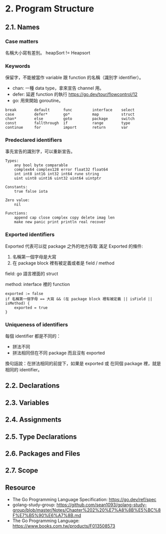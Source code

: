 # 2. Program Structure
## 2.1. Names
### Case matters
名稱大小寫有差別。
heapSort != Heapsort
### Keywords
保留字，不能被當作 variable 跟 function 的名稱（識別字 identifier）。
- chan: 一種 data type，拿來宣告 channel 用。
- defer: 延遲 function 的執行 https://go.dev/tour/flowcontrol/12
- go: 用來開始 goroutine。
```
break        default      func         interface    select
case         defer*       go*          map          struct
chan*        else         goto         package      switch
const        fallthrough  if           range        type
continue     for          import       return       var
```
### Predeclared identifiers
事先宣告的識別字，可以重新宣告。
```
Types:
	any bool byte comparable
	complex64 complex128 error float32 float64
	int int8 int16 int32 int64 rune string
	uint uint8 uint16 uint32 uint64 uintptr

Constants:
	true false iota

Zero value:
	nil

Functions:
	append cap close complex copy delete imag len
	make new panic print println real recover
```
### Exported identifiers
Exported 代表可以從 package 之外的地方存取
滿足 Exported 的條件: 
1. 名稱第一個字母是大寫
2. 在 package block 裡有被定義或者是 field / method

field: go 語言裡面的 struct

method: interface 裡的 function

```
exported := false
if 名稱第一個字母 == 大寫 && (在 package block 裡有被定義 || isField || isMethod) {
	exported = true
}
```

### Uniqueness of identifiers
每個 identifier 都是不同的：
- 拼法不同
- 拼法相同但在不同 package 而且沒有 exported

換句話說：在拼法相同的前提下，如果是 exported 或 在同個 package 裡，就是相同的 identifier。
## 2.2. Declarations
## 2.3. Variables
## 2.4. Assignments
## 2.5. Type Declarations
## 2.6. Packages and Files
## 2.7. Scope
## Resource
- The Go Programming Language Specification: https://go.dev/ref/spec
- golang-study-group: https://github.com/sean1093/golang-study-group/blob/master/Notes/Chapter%202%20%E7%A8%8B%E5%BC%8F%E7%B5%90%E6%A7%8B.md
- The Go Programming Language: https://www.books.com.tw/products/F013508573
